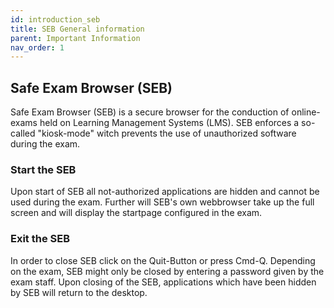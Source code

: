 ```yaml
---
id: introduction_seb
title: SEB General information
parent: Important Information
nav_order: 1
---
```


## Safe Exam Browser (SEB) 
Safe Exam Browser (SEB) is a secure browser for the conduction of online-exams held on Learning Management Systems (LMS). SEB enforces a so-called "kiosk-mode" witch prevents the use of unauthorized software during the exam.


### Start the SEB
Upon start of SEB all not-authorized applications are hidden and cannot be used during the exam. Further will SEB's own webbrowser take up the full screen and will display the startpage configured in the exam.

### Exit the SEB
In order to close SEB click on the Quit-Button or press Cmd-Q. Depending on the exam, SEB might only be closed by entering a password given by the exam staff. Upon closing of the SEB, applications which have been hidden by SEB will return to the desktop.
